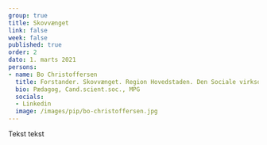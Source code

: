 ```yaml
---
group: true
title: Skovvænget
link: false
week: false
published: true
order: 2
dato: 1. marts 2021
persons:
- name: Bo Christoffersen
  title: Forstander. Skovvænget. Region Hovedstaden. Den Sociale virksomhed
  bio: Pædagog, Cand.scient.soc., MPG 
  socials:
  - Linkedin
  image: /images/pip/bo-christoffersen.jpg
---
```

Tekst tekst

